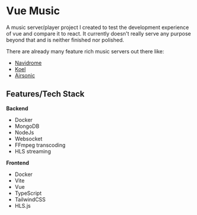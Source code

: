 # Vue Music
A music server/player project I created to test the development experience of vue and compare it to react. It currently doesn't really serve any purpose beyond that and is neither finished nor polished. 

There are already many feature rich music servers out there like:
- [Navidrome](https://github.com/navidrome/navidrome) 
- [Koel](https://github.com/koel/koel)
- [Airsonic](https://github.com/airsonic-advanced/airsonic-advanced)

## Features/Tech Stack
**Backend**
- Docker
- MongoDB
- NodeJs
- Websocket
- FFmpeg transcoding
- HLS streaming

**Frontend**
- Docker
- Vite
- Vue
- TypeScript
- TailwindCSS
- HLS.js